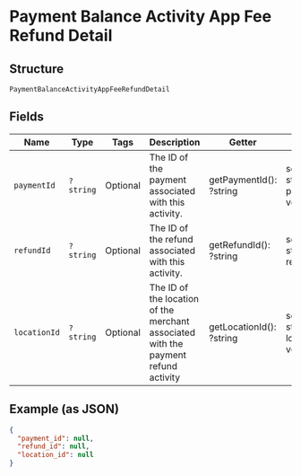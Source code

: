 
# Payment Balance Activity App Fee Refund Detail

## Structure

`PaymentBalanceActivityAppFeeRefundDetail`

## Fields

| Name | Type | Tags | Description | Getter | Setter |
|  --- | --- | --- | --- | --- | --- |
| `paymentId` | `?string` | Optional | The ID of the payment associated with this activity. | getPaymentId(): ?string | setPaymentId(?string paymentId): void |
| `refundId` | `?string` | Optional | The ID of the refund associated with this activity. | getRefundId(): ?string | setRefundId(?string refundId): void |
| `locationId` | `?string` | Optional | The ID of the location of the merchant associated with the payment refund activity | getLocationId(): ?string | setLocationId(?string locationId): void |

## Example (as JSON)

```json
{
  "payment_id": null,
  "refund_id": null,
  "location_id": null
}
```

